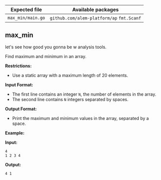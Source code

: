 | Expected file     | Available packages                        |
| ----------------- | ----------------------------------------- |
| `max_min/main.go` | `github.com/alem-platform/ap` `fmt.Scanf` |

## max_min

<p data-story-username="a-J-nx"> let's see how good you gonna be w analysis tools.</p>

Find maximum and minimum in an array.

**Restrictions:**

- Use a static array with a maximum length of 20 elements.

**Input Format:**

- The first line contains an integer `N`, the number of elements in the array.
- The second line contains `N` integers separated by spaces.

**Output Format:**

- Print the maximum and minimum values in the array, separated by a space.

**Example:**

**Input:**

```
4
1 2 3 4
```

**Output:**

```
4 1
```
